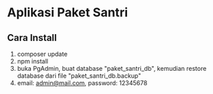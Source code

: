# Aplikasi Paket Santri

## Cara Install

1. composer update
2. npm install
3. buka PgAdmin, buat database "paket_santri_db", kemudian restore database dari file "paket_santri_db.backup"
4. email: admin@mail.com, password: 12345678
